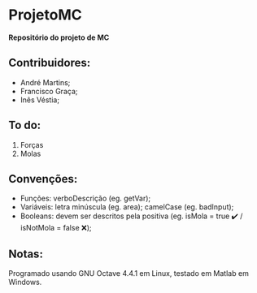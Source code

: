 # ProjetoMC

<p><b>Repositório do projeto de MC</b></p>


## Contribuidores:

* André Martins;
* Francisco Graça;
* Inês Véstia;


## To do:

1. Forças
2. Molas


## Convenções:

* Funções: verboDescrição (eg. getVar);
* Variáveis: letra minúscula (eg. area); camelCase (eg. badInput);
* Booleans: devem ser descritos pela positiva (eg. isMola = true ✔️ / isNotMola = false ❌);


## Notas:

Programado usando GNU Octave 4.4.1 em Linux, testado em Matlab em Windows.
